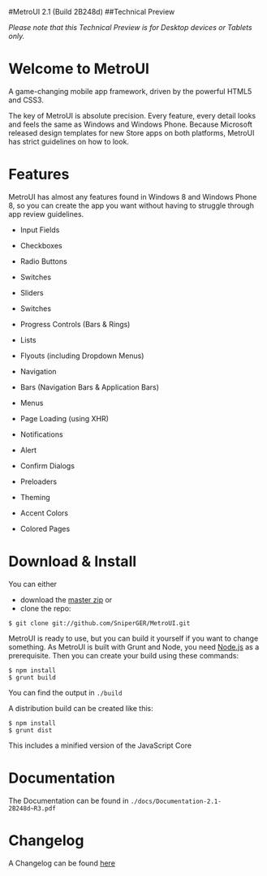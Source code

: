 #MetroUI 2.1 (Build 2B248d)
##Technical Preview

*Please note that this Technical Preview is for Desktop devices or Tablets only.*

Welcome to MetroUI
==================

A game-changing mobile app framework, driven by the powerful HTML5 and CSS3.

The key of MetroUI is absolute precision. Every feature, every detail looks and feels the same as Windows and Windows Phone.
Because Microsoft released design templates for new Store apps on both platforms, MetroUI has strict guidelines on how to look.

Features
========
MetroUI has almost any features found in Windows 8 and Windows Phone 8, so you can create the app you want without having to struggle through app review guidelines.

* Input Fields
* Checkboxes
* Radio Buttons
* Switches
* Sliders
* Switches
* Progress Controls (Bars & Rings)

* Lists
* Flyouts (including Dropdown Menus)

* Navigation
* Bars (Navigation Bars & Application Bars)
* Menus
* Page Loading (using XHR)

* Notifications
* Alert
* Confirm Dialogs
* Preloaders

* Theming
* Accent Colors
* Colored Pages

Download & Install
==================

You can either

* download the [master zip](https://github.com/SniperGER/MetroUI/archive/master.zip) or
* clone the repo:

```shell
$ git clone git://github.com/SniperGER/MetroUI.git

```

MetroUI is ready to use, but you can build it yourself if you want to change something.
As MetroUI is built with Grunt and Node, you need [Node.js](http://nodejs.org) as a prerequisite. Then you can create your build using these commands:

```shell
$ npm install
$ grunt build
```

You can find the output in `./build`

A distribution build can be created like this:

```shell
$ npm install
$ grunt dist
```

This includes a minified version of the JavaScript Core

Documentation
=============

The Documentation can be found in `./docs/Documentation-2.1-2B248d~R3.pdf`

Changelog
=========

A Changelog can be found [here](https://github.com/SniperGER/MetroUI/blob/master/CHANGELOG)